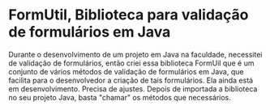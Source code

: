 # FormUtil, Biblioteca para validação de formulários em Java

Durante o desenvolvimento de um projeto em Java na faculdade, necessitei de validação de formulários, então criei essa biblioteca FormUil que é um conjunto de vários métodos de validação de formulários em Java, que facilita para o desenvolvedor a criação de tais formulários. Ela ainda está em desenvolvimento. Precisa de ajustes.
Depois de importada a biblioteca no seu projeto Java, basta "chamar" os métodos que necessários.


